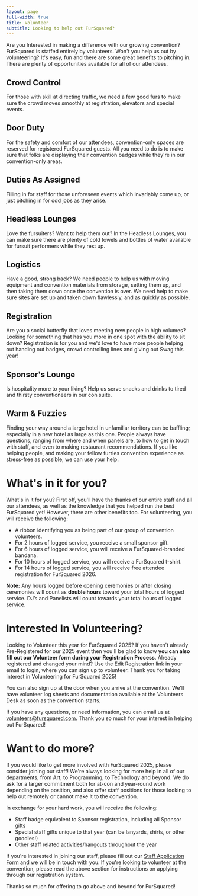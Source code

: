 ```yaml
---
layout: page
full-width: true
title: Volunteer
subtitle: Looking to help out FurSquared?
---
```

Are you Interested in making a difference with our growing convention? FurSquared is staffed entirely by volunteers. Won't you help us out by volunteering? It's easy, fun and there are some great benefits to pitching in. There are plenty of opportunities available for all of our attendees.

## Crowd Control

For those with skill at directing traffic, we need a few good furs to make sure the crowd moves smoothly at registration, elevators and special events.

## Door Duty

For the safety and comfort of our attendees, convention-only spaces are reserved for registered FurSquared guests. All you need to do is to make sure that folks are displaying their convention badges while they're in our convention-only areas.

## Duties As Assigned

Filling in for staff for those unforeseen events which invariably come up, or just pitching in for odd jobs as they arise.

## Headless Lounges

Love the fursuiters?  Want to help them out?  In the Headless Lounges, you can make sure there are plenty of cold towels and bottles of water available for fursuit performers while they rest up.

## Logistics

Have a good, strong back? We need people to help us with moving equipment and convention materials from storage, setting them up, and then taking them down once the convention is over.  We need help to make sure sites are set up and taken down flawlessly, and as quickly as possible.

## Registration

Are you a social butterfly that loves meeting new people in high volumes? Looking for something that has you more in one spot with the ability to sit down? Registration is for you and we'd love to have more people helping out handing out badges, crowd controlling lines and giving out Swag this year!

## Sponsor's Lounge

Is hospitality more to your liking? Help us serve snacks and drinks to tired and thirsty conventioneers in our con suite.

## Warm & Fuzzies

Finding your way around a large hotel in unfamiliar territory can be baffling; especially in a new hotel as large as this one. People always have questions, ranging from where and when panels are, to how to get in touch with staff, and even to making restaurant recommendations. If you like helping people, and making your fellow furries convention experience as stress-free as possible, we can use your help.

# What's in it for you?

What's in it for you? First off, you'll have the thanks of our entire staff and all our attendees, as well as the knowledge that you helped run the best FurSquared yet! However, there are other benefits too. For volunteering, you will receive the following:

- A ribbon identifying you as being part of our group of convention volunteers.
- For 2 hours of logged service, you receive a small sponsor gift.
- For 6 hours of logged service, you will receive a FurSquared-branded bandana.
- For 10 hours of logged service, you will receive a FurSquared t-shirt.
- For 14 hours of logged service, you will receive free attendee registration for FurSquared 2026.

**Note:** Any hours logged before opening ceremonies or after closing ceremonies will count as **double hours** toward your total hours of logged service. DJ’s and Panelists will count towards your total hours of logged service.

# Interested In Volunteering?

Looking to Volunteer this year for FurSquared  2025? If you haven't already Pre-Registered for our 2025 event then you'll be glad to know **you can also fill out our Volunteer form during your Registration Process**. Already registered and changed your mind? Use the Edit Registration link in your email to login, where you can sign up to volunteer. Thank you for taking interest in Volunteering for FurSquared  2025!

You can also sign up at the door when you arrive at the convention. We'll have volunteer log sheets and documentation available at the Volunteers Desk as soon as the convention starts.

If you have any questions, or need information, you can email us at [volunteers@fursquared.com](mailto:volunteers@fursquared.com). Thank you so much for your interest in helping out FurSquared\!

# Want to do more?

If you would like to get more involved with FurSquared 2025, please consider joining our staff! We're always looking for more help in all of our departments, from Art, to Programming, to Technology and beyond.
We do ask for a larger commitment both for at-con and year-round work depending on the position, and also offer staff positions for those looking to help out remotely or cannot make it to the convention.

In exchange for your hard work, you will receive the following:
* Staff badge equivalent to Sponsor registration, including all Sponsor gifts
* Special staff gifts unique to that year (can be lanyards, shirts, or other goodies!)
* Other staff related activities/hangouts throughout the year

If you're interested in joining our staff, please fill out our [Staff Application Form](https://forms.gle/DBpUAyNNj6r577sA9) and we will be in touch with you. If you're looking to volunteer at the convention, please read the above section for instructions on applying through our registration system.

Thanks so much for offering to go above and beyond for FurSquared!
